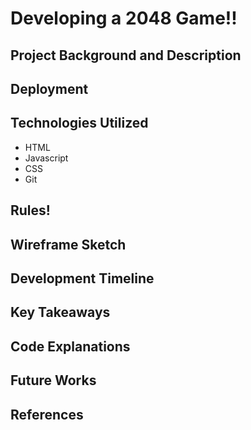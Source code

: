 # Developing a 2048 Game!!

## Project Background and Description

## Deployment 

## Technologies Utilized

- HTML
- Javascript
- CSS
- Git

## Rules!

## Wireframe Sketch

## Development Timeline

## Key Takeaways

## Code Explanations

## Future Works

## References
